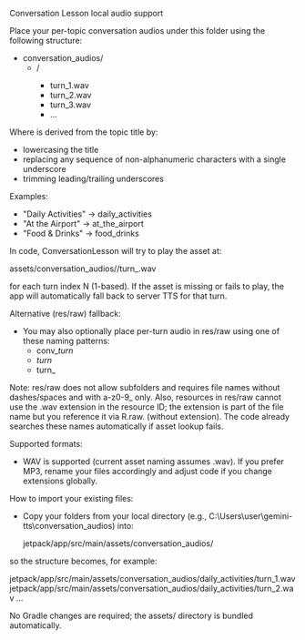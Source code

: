 Conversation Lesson local audio support

Place your per-topic conversation audios under this folder using the following structure:

- conversation_audios/
  - <topic-slug>/
    - turn_1.wav
    - turn_2.wav
    - turn_3.wav
    - ...

Where <topic-slug> is derived from the topic title by:
- lowercasing the title
- replacing any sequence of non-alphanumeric characters with a single underscore
- trimming leading/trailing underscores

Examples:
- "Daily Activities" -> daily_activities
- "At the Airport" -> at_the_airport
- "Food & Drinks" -> food_drinks

In code, ConversationLesson will try to play the asset at:

  assets/conversation_audios/<topic-slug>/turn_<N>.wav

for each turn index N (1-based). If the asset is missing or fails to play, the app will automatically fall back to server TTS for that turn.

Alternative (res/raw) fallback:
- You may also optionally place per-turn audio in res/raw using one of these naming patterns:
  - conv_<topic-slug>_turn_<N>
  - <topic-slug>_turn_<N>
  - turn_<N>

Note: res/raw does not allow subfolders and requires file names without dashes/spaces and with a-z0-9_ only. Also, resources in res/raw cannot use the .wav extension in the resource ID; the extension is part of the file name but you reference it via R.raw.<name> (without extension). The code already searches these names automatically if asset lookup fails.

Supported formats:
- WAV is supported (current asset naming assumes .wav). If you prefer MP3, rename your files accordingly and adjust code if you change extensions globally.

How to import your existing files:
- Copy your folders from your local directory (e.g., C:\Users\user\gemini-tts\conversation_audios) into:

  jetpack/app/src/main/assets/conversation_audios/

so the structure becomes, for example:

  jetpack/app/src/main/assets/conversation_audios/daily_activities/turn_1.wav
  jetpack/app/src/main/assets/conversation_audios/daily_activities/turn_2.wav
  ...

No Gradle changes are required; the assets/ directory is bundled automatically.
